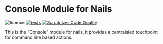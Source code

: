 # Console Module for Nails

![license](https://img.shields.io/badge/license-MIT-green.svg)
[![tests](https://github.com/nails/module-category/actions/workflows/build_and_test.yml/badge.svg )](https://github.com/nails/module-category/actions)
[![Scrutinizer Code Quality](https://scrutinizer-ci.com/g/nails/module-console/badges/quality-score.png)](https://scrutinizer-ci.com/g/nails/module-console)

This is the "Console" module for nails, it provides a centralsied touchpoint for command line based actions.
